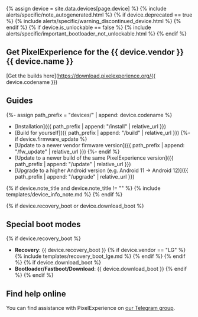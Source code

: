 {% assign device = site.data.devices[page.device] %}
{% include alerts/specific/note_autogenerated.html %}
{% if device.deprecated == true %}
{% include alerts/specific/warning_discontinued_device.html %}
{% endif %}
{% if device.is_unlockable == false %}
{% include alerts/specific/important_bootloader_not_unlockable.html %}
{% endif %}

## Get PixelExperience for the {{ device.vendor }} {{ device.name }}
[Get the builds here](https://download.pixelexperience.org/{{ device.codename }})

## Guides

{%- assign path_prefix = "devices/" | append: device.codename %}

- [Installation]({{ path_prefix | append: "/install" | relative_url }})
- [Build for yourself]({{ path_prefix | append: "/build" | relative_url }})
{%- if device.firmware_update %}
- [Update to a newer vendor firmware version]({{ path_prefix | append: "/fw_update" | relative_url }})
{%- endif %}
- [Update to a newer build of the same PixelExperience version]({{ path_prefix | append: "/update" | relative_url }})
- [Upgrade to a higher Android version (e.g. Android 11 -> Android 12)]({{ path_prefix | append: "/upgrade" | relative_url }})

{% if device.note_title and device.note_title != "" %}
{% include templates/device_info_note.md %}
{% endif %}

{% if device.recovery_boot or device.download_boot %}
## Special boot modes

{% if device.recovery_boot %}
* **Recovery**: {{ device.recovery_boot }}
{% if device.vendor == "LG" %}
    {% include templates/recovery_boot_lge.md %}
{% endif %}
{% endif %}
{% if device.download_boot %}
* **Bootloader/Fastboot/Download**: {{ device.download_boot }}
{% endif %}
{% endif %}

## Find help online

You can find assistance with PixelExperience on [our Telegram group](https://t.me/pixelexperiencechat).

